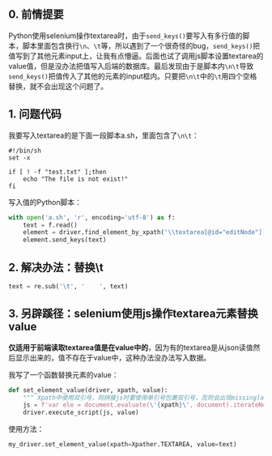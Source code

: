 ## 0. 前情提要

Python使用selenium操作textarea时，由于`send_keys()`要写入有多行值的脚本，脚本里面包含换行`\n`、`\t`等，所以遇到了一个很奇怪的bug，`send_keys()`把值写到了其他元素input上，让我有点懵逼。后面也试了调用js脚本设置textarea的value值，但是没办法把值写入后端的数据库。最后发现由于是脚本内`\n\t`导致`send_keys()`把值传入了其他的元素的input框内。只要把`\n\t`中的`\t`用四个空格替换，就不会出现这个问题了。

## 1. 问题代码

我要写入textarea的是下面一段脚本a.sh，里面包含了`\n\t`：

```shell
#!/bin/sh
set -x

if [ ! -f "test.txt" ];then
	echo "The file is not exist!"
fi
```

写入值的Python脚本：

```python
with open('a.sh', 'r', encoding='utf-8') as f:
    text = f.read()
    element = driver.find_element_by_xpath('\\textarea[@id="editNode"])')
    element.send_keys(text)
```

## 2. 解决办法：替换\t

```python
text = re.sub('\t', '    ', text)
```

## 3. 另辟蹊径：selenium使用js操作textarea元素替换value

**仅适用于前端读取textarea值是在value中的**，因为有的textarea是从json读值然后显示出来的，值不存在于value中，这种办法没办法写入数据。

我写了一个函数替换元素的value：

```python
def set_element_value(driver, xpath, value):
    """ Xpath中使用双引号，则拼接js时要使用单引号包裹双引号，否则会出现missing)after argument list """
    js = f'var ele = document.evaluate(\'{xpath}\', document).iterateNext(); ele.value = arguments[0];'
    driver.execute_script(js, value)
```

使用方法：

```python
my_driver.set_element_value(xpath=Xpather.TEXTAREA, value=text)
```

